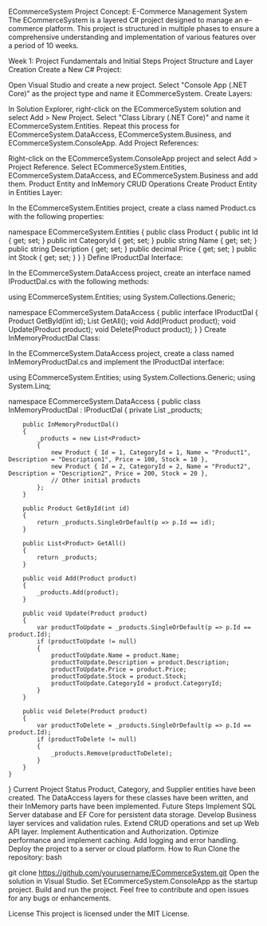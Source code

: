 ECommerceSystem
Project Concept: E-Commerce Management System
The ECommerceSystem is a layered C# project designed to manage an e-commerce platform. This project is structured in multiple phases to ensure a comprehensive understanding and implementation of various features over a period of 10 weeks.

Week 1: Project Fundamentals and Initial Steps
Project Structure and Layer Creation
Create a New C# Project:

Open Visual Studio and create a new project.
Select "Console App (.NET Core)" as the project type and name it ECommerceSystem.
Create Layers:

In Solution Explorer, right-click on the ECommerceSystem solution and select Add > New Project.
Select "Class Library (.NET Core)" and name it ECommerceSystem.Entities.
Repeat this process for ECommerceSystem.DataAccess, ECommerceSystem.Business, and ECommerceSystem.ConsoleApp.
Add Project References:

Right-click on the ECommerceSystem.ConsoleApp project and select Add > Project Reference.
Select ECommerceSystem.Entities, ECommerceSystem.DataAccess, and ECommerceSystem.Business and add them.
Product Entity and InMemory CRUD Operations
Create Product Entity in Entities Layer:

In the ECommerceSystem.Entities project, create a class named Product.cs with the following properties:


namespace ECommerceSystem.Entities
{
    public class Product
    {
        public int Id { get; set; }
        public int CategoryId { get; set; }
        public string Name { get; set; }
        public string Description { get; set; }
        public decimal Price { get; set; }
        public int Stock { get; set; }
    }
}
Define IProductDal Interface:

In the ECommerceSystem.DataAccess project, create an interface named IProductDal.cs with the following methods:


using ECommerceSystem.Entities;
using System.Collections.Generic;

namespace ECommerceSystem.DataAccess
{
    public interface IProductDal
    {
        Product GetById(int id);
        List<Product> GetAll();
        void Add(Product product);
        void Update(Product product);
        void Delete(Product product);
    }
}
Create InMemoryProductDal Class:

In the ECommerceSystem.DataAccess project, create a class named InMemoryProductDal.cs and implement the IProductDal interface:


using ECommerceSystem.Entities;
using System.Collections.Generic;
using System.Linq;

namespace ECommerceSystem.DataAccess
{
    public class InMemoryProductDal : IProductDal
    {
        private List<Product> _products;

        public InMemoryProductDal()
        {
            _products = new List<Product>
            {
                new Product { Id = 1, CategoryId = 1, Name = "Product1", Description = "Description1", Price = 100, Stock = 10 },
                new Product { Id = 2, CategoryId = 2, Name = "Product2", Description = "Description2", Price = 200, Stock = 20 },
                // Other initial products
            };
        }

        public Product GetById(int id)
        {
            return _products.SingleOrDefault(p => p.Id == id);
        }

        public List<Product> GetAll()
        {
            return _products;
        }

        public void Add(Product product)
        {
            _products.Add(product);
        }

        public void Update(Product product)
        {
            var productToUpdate = _products.SingleOrDefault(p => p.Id == product.Id);
            if (productToUpdate != null)
            {
                productToUpdate.Name = product.Name;
                productToUpdate.Description = product.Description;
                productToUpdate.Price = product.Price;
                productToUpdate.Stock = product.Stock;
                productToUpdate.CategoryId = product.CategoryId;
            }
        }

        public void Delete(Product product)
        {
            var productToDelete = _products.SingleOrDefault(p => p.Id == product.Id);
            if (productToDelete != null)
            {
                _products.Remove(productToDelete);
            }
        }
    }
}
Current Project Status
Product, Category, and Supplier entities have been created.
The DataAccess layers for these classes have been written, and their InMemory parts have been implemented.
Future Steps
Implement SQL Server database and EF Core for persistent data storage.
Develop Business layer services and validation rules.
Extend CRUD operations and set up Web API layer.
Implement Authentication and Authorization.
Optimize performance and implement caching.
Add logging and error handling.
Deploy the project to a server or cloud platform.
How to Run
Clone the repository:
bash

git clone https://github.com/yourusername/ECommerceSystem.git
Open the solution in Visual Studio.
Set ECommerceSystem.ConsoleApp as the startup project.
Build and run the project.
Feel free to contribute and open issues for any bugs or enhancements.

License
This project is licensed under the MIT License.
